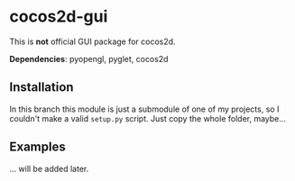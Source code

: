 # cocos2d-gui

This is **not** official GUI package for cocos2d.

**Dependencies**: pyopengl, pyglet, cocos2d

## Installation

In this branch this module is just a submodule of one of my projects, so
I couldn't make a valid `setup.py` script. Just copy the whole folder,
maybe...

## Examples

... will be added later.